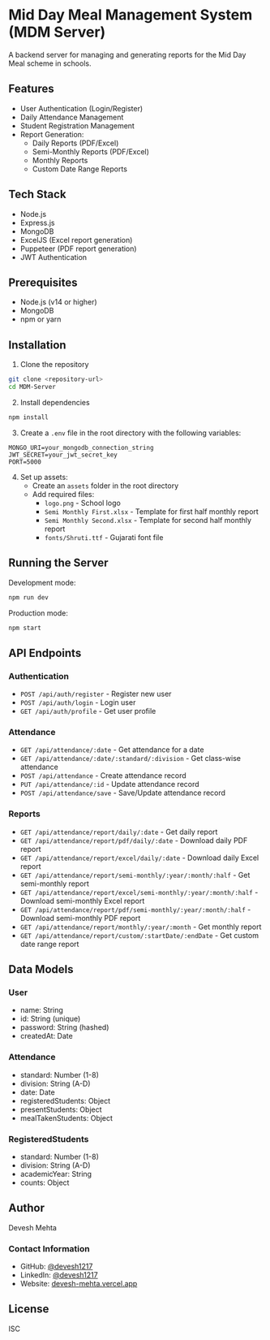# Mid Day Meal Management System (MDM Server)

A backend server for managing and generating reports for the Mid Day Meal scheme in schools.

## Features

- User Authentication (Login/Register)
- Daily Attendance Management
- Student Registration Management
- Report Generation:
  - Daily Reports (PDF/Excel)
  - Semi-Monthly Reports (PDF/Excel)
  - Monthly Reports
  - Custom Date Range Reports

## Tech Stack

- Node.js
- Express.js
- MongoDB
- ExcelJS (Excel report generation)
- Puppeteer (PDF report generation)
- JWT Authentication

## Prerequisites

- Node.js (v14 or higher)
- MongoDB
- npm or yarn

## Installation

1. Clone the repository
```bash
git clone <repository-url>
cd MDM-Server
```

2. Install dependencies
```bash
npm install
```

3. Create a `.env` file in the root directory with the following variables:
```env
MONGO_URI=your_mongodb_connection_string
JWT_SECRET=your_jwt_secret_key
PORT=5000
```

4. Set up assets:
   - Create an `assets` folder in the root directory
   - Add required files:
     - `logo.png` - School logo
     - `Semi Monthly First.xlsx` - Template for first half monthly report
     - `Semi Monthly Second.xlsx` - Template for second half monthly report
     - `fonts/Shruti.ttf` - Gujarati font file

## Running the Server

Development mode:
```bash
npm run dev
```

Production mode:
```bash
npm start
```

## API Endpoints

### Authentication
- `POST /api/auth/register` - Register new user
- `POST /api/auth/login` - Login user
- `GET /api/auth/profile` - Get user profile

### Attendance
- `GET /api/attendance/:date` - Get attendance for a date
- `GET /api/attendance/:date/:standard/:division` - Get class-wise attendance
- `POST /api/attendance` - Create attendance record
- `PUT /api/attendance/:id` - Update attendance record
- `POST /api/attendance/save` - Save/Update attendance record

### Reports
- `GET /api/attendance/report/daily/:date` - Get daily report
- `GET /api/attendance/report/pdf/daily/:date` - Download daily PDF report
- `GET /api/attendance/report/excel/daily/:date` - Download daily Excel report
- `GET /api/attendance/report/semi-monthly/:year/:month/:half` - Get semi-monthly report
- `GET /api/attendance/report/excel/semi-monthly/:year/:month/:half` - Download semi-monthly Excel report
- `GET /api/attendance/report/pdf/semi-monthly/:year/:month/:half` - Download semi-monthly PDF report
- `GET /api/attendance/report/monthly/:year/:month` - Get monthly report
- `GET /api/attendance/report/custom/:startDate/:endDate` - Get custom date range report

## Data Models

### User
- name: String
- id: String (unique)
- password: String (hashed)
- createdAt: Date

### Attendance
- standard: Number (1-8)
- division: String (A-D)
- date: Date
- registeredStudents: Object
- presentStudents: Object
- mealTakenStudents: Object

### RegisteredStudents
- standard: Number (1-8)
- division: String (A-D)
- academicYear: String
- counts: Object

## Author

Devesh Mehta

### Contact Information
- GitHub: [@devesh1217](https://github.com/devesh1217)
- LinkedIn: [@devesh1217](https://linkedin.com/in/devesh1217)
- Website: [devesh-mehta.vercel.app](https://devesh-mehta.vercel.app)

## License

ISC
